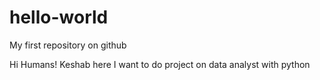# hello-world
My first repository on github

Hi Humans!
Keshab here
I want to do project on data analyst with python 
